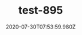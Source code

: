 ---
title: test-895
date: 2020-07-30T07:53:59.980Z
banner_subcontent: asdfsf
category: Research
focus: Support for leaders, colleagues and staff
role: Senior manager
organisation_size: Large (250+ employees)
industry: Energy & Utilities
content: Lorem ipsum dolor sit amet, consectetur adipiscing elit, sed do eiusmod tempor incididunt ut labore et dolore magna aliqua. Ut enim ad minim veniam, quis nostrud exercitation ullamco laboris nisi ut aliquip ex ea commodo consequat. Duis aute irure dolor in reprehenderit in voluptate velit esse cillum dolore eu fugiat nulla pariatur. Excepteur sint occaecat cupidatat non proident, sunt in culpa qui officia deserunt mollit anim id est laborum.
---